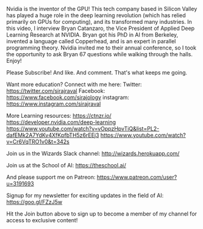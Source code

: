 Nvidia is the inventor of the GPU! This tech company based in Silicon Valley has played a huge role in the deep learning revolution (which has relied primarily on GPUs for computing), and its transformed many industries. In this video, I interview Bryan Catanzaro, the Vice President of Applied Deep Learning Research at NVIDIA. Bryan got his PhD in AI from Berkeley, invented a language called Copperhead, and is an expert in parallel programming theory. Nvidia invited me to their annual conference, so I took the opportunity to ask Bryan 67 questions while walking through the halls. Enjoy!

Please Subscribe! And like. And comment. That's what keeps me going. 

Want more education? Connect with me here:
Twitter: https://twitter.com/sirajraval
Facebook: https://www.facebook.com/sirajology
instagram: https://www.instagram.com/sirajraval

More Learning resources:
https://ctnzr.io/
https://developer.nvidia.com/deep-learning
https://www.youtube.com/watch?v=vOppzHpvTiQ&list=PL2-dafEMk2A7YdKv4XfKpfbTH5z6rEEj3
https://www.youtube.com/watch?v=Cr6VqTRO1v0&t=342s

Join us in the Wizards Slack channel:
http://wizards.herokuapp.com/

Join us at the School of AI:
https://theschool.ai/

And please support me on Patreon:
https://www.patreon.com/user?u=3191693

Signup for my newsletter for exciting updates in the field of AI:
https://goo.gl/FZzJ5w

Hit the Join button above to sign up to become a member of my channel for access to exclusive content!